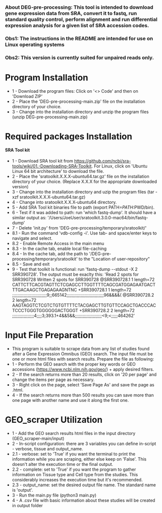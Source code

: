 ### About DEG-pre-processing: This tool is intended to download gene expression data from SRA, convert it to fastq, run standard quality control, perform alignment and run differential expression analysis for a given list of SRA accession codes.
### Obs1: The instructions in the README are intended for use on Linux operating systems
### Obs2: This version is currently suited for unpaired reads only.


# Program Installation
- 1 - Download the program files: Click on '<> Code' and then on 'Download ZIP'
- 2 - Place the 'DEG-pre-processing-main.zip' file on the installation directory of your choice.
- 3 - Change into the installation directory and unzip the program files (unzip DEG-pre-processing-main.zip)  

# Required packages Installation
#### SRA Tool kit 
- 1 - Download SRA tool kit from https://github.com/ncbi/sra-tools/wiki/01.-Downloading-SRA-Toolkit. For Linux, click on 'Ubuntu Linux 64 bit architecture' to download the file.
- 2 - Place the 'sratoolkit.X.X.X-ubuntu64.tar.gz' file on the installation directory of your choice. (Replace X.X.X for the appropriate downloaded version)
- 3 - Change into the installation directory and uzip the program files (tar -xzf sratoolkit.X.X.X-ubuntu64.tar.gz)
- 4 - Change into sratoolkit.X.X.X-ubuntu64 directory.
- 5 - Add SRA Tool kit binaries file to path (export PATH=$PATH:$PWD/bin).  
- 6 - Test if it was added to path: run 'which fastq-dump'. It should have a similar output as: '/Users/JoeUser/sratoolkit.3.0.0-mac64/bin/fastq-dump'
- 7 - Delete 'init.py' from 'DEG-pre-processing/temporary/sratoolkit/' 
- 8.1 - Run the command 'vdb-config -i'. Use tab- and space/enter keys to navigate and select. 
- 8.2 - Enable Remote Access in the main menu 
- 8.3 - In the cache tab, enable local file-caching 
- 8.4 - In the cache tab, add the path to '/DEG-pre-processing/temporary/sratoolkit' to the "Location of user-repository" 
- 8.5 - Save and exit 
- 9 - Test that toolkit is functional: run 'fastq-dump --stdout -X 2 SRR390728'. The output must be exaclty this: 'Read 2 spots for SRR390728 Written 2 spots for SRR390728 @SRR390728.1 1 length=72 CATTCTTCACGTAGTTCTCGAGCCTTGGTTTTCAGCGATGGAGAATGACTTTGACAAGCTGAGAGAAGNTNC +SRR390728.1 1 length=72 ;;;;;;;;;;;;;;;;;;;;;;;;;;;9;;665142;;;;;;;;;;;;;;;;;;;;;;;;;;;;;96&&&&( @SRR390728.2 2 length=72 AAGTAGGTCTCGTCTGTGTTTTCTACGAGCTTGTGTTCCAGCTGACCCACTCCCTGGGTGGGGGGACTGGGT +SRR390728.2 2 length=72 ;;;;;;;;;;;;;;;;;4;;;;3;393.1+4&&5&&;;;;;;;;;;;;;;;;;;;;;<9;<;;;;;464262'


# Input File Preparation
- This program is suitable to scrape data from any list of studies found after a Gene Expression Omnibus (GEO) search. The input file must be one or more html files with search results. Prepare the file as following:
- 1 - Perform the GEO search with the proper key words or GEO accessions (https://www.ncbi.nlm.nih.gov/geo/) + apply desired filters.
- 2 - If the search returns more than 20 results, click on '20 per page' and change the items per page as necessary.
- 3 - Right click on the page, select 'Save Page As' and save the page as .html.
- 4 - If the search returns more than 500 results you can save more than one page with another name and use it along the first one.


# GEO_scraper Utilization
- 1 - Add the GEO search results html files in the input directory (GEO_scraper-main/input)
- 2 - In-script configuration: there are 3 variables you can define in-script - verbose, tissue and output_name.
- 2.1 - verbose: set to 'True' if you want the terminal to print the information while you are scraping, either else keep on 'False'. This doesn't alter the execution time or the final output.
- 2.2 - complete: set to 'True' if you want the program to gather information on Tissue type and Cell type from the studies. This considerably increases the execution time but it's recommended.
- 2.3 - output_name: set the desired output file name. The standard name is 'output'.
- 3 - Run the main.py file (python3 main.py)
- 4 - A .csv file with basic information about these studies will be created in output folder

